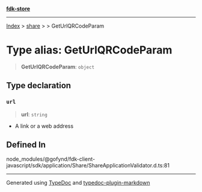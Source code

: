 [**fdk-store**](../../../README.md)
***

[Index](../../../API.md) > [share](../../README.md) > [<internal>](../README.md) > GetUrlQRCodeParam

# Type alias: GetUrlQRCodeParam

> **GetUrlQRCodeParam**: `object`

## Type declaration

### `url`

> **url**: `string`

- A link or a web address

## Defined In

node\_modules/@gofynd/fdk-client-javascript/sdk/application/Share/ShareApplicationValidator.d.ts:81

***
Generated using [TypeDoc](https://typedoc.org/) and [typedoc-plugin-markdown](https://www.npmjs.com/package/typedoc-plugin-markdown)
